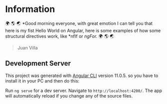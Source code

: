 # Information
:earth_africa: :earth_americas: :earth_asia: *Good morning everyone, with great emotion I can tell you that here is my fist Hello World on Angular, here is some examples of how some structural directives work, like *nfIf or *ngFor.* :earth_africa: :earth_americas: :earth_asia:
> Juan Villa

## Development Server
This project was generated with [Angular CLI](https://github.com/angular/angular-cli) version 11.0.5. so you have to install it in your PC and then do this:

Run `ng serve` for a dev server. Navigate to `http://localhost:4200/`. The app will automatically reload if you change any of the source files.